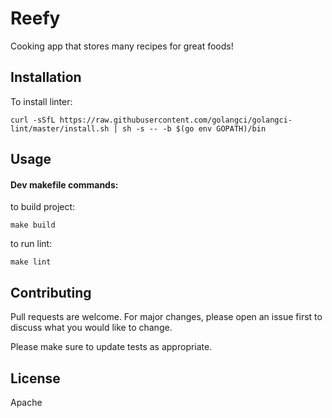 # Reefy

Cooking app that stores many recipes for great foods!

## Installation

To install linter:
```
curl -sSfL https://raw.githubusercontent.com/golangci/golangci-lint/master/install.sh | sh -s -- -b $(go env GOPATH)/bin 
```

## Usage

#### Dev makefile commands:

to build project:
```
make build
```

to run lint:
```
make lint
```



## Contributing
Pull requests are welcome. For major changes, please open an issue first to discuss what you would like to change.

Please make sure to update tests as appropriate.

## License
Apache
